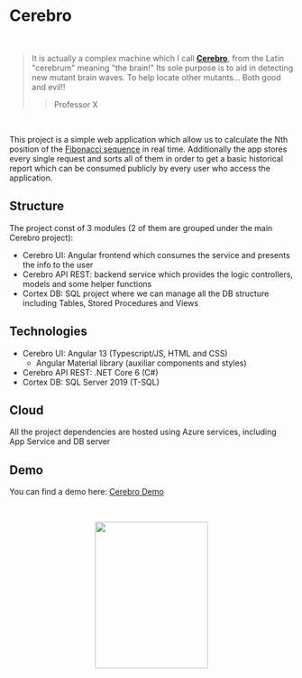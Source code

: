 # Cerebro

<br>

> It is actually a complex machine which I call [**Cerebro**](https://marvel.fandom.com/wiki/Cerebro_(Mutant_Detector)), from the Latin "cerebrum" meaning "the brain!"
Its sole purpose is to aid in detecting new mutant brain waves. To help locate other mutants... Both good and evil!!
>> Professor X

<br>

This project is a simple web application which allow us to calculate the Nth position of the [Fibonacci sequence](https://en.wikipedia.org/wiki/Fibonacci_number) in real time. Additionally the app stores every single request and sorts all of them in order to get a basic historical report which can be consumed publicly by every user who access the application.

## Structure

The project const of 3 modules (2 of them are grouped under the main Cerebro project):

- Cerebro UI: Angular frontend which consumes the service and presents the info to the user
- Cerebro API REST: backend service which provides the logic controllers, models and some helper functions
- Cortex DB: SQL project where we can manage all the DB structure including Tables, Stored Procedures and Views

## Technologies

- Cerebro UI: Angular 13 (Typescript/JS, HTML and CSS)
  - Angular Material library (auxiliar components and styles)
- Cerebro API REST: .NET Core 6 (C#)
- Cortex DB: SQL Server 2019 (T-SQL)

## Cloud

All the project dependencies are hosted using Azure services, including App Service and DB server

## Demo

You can find a demo here: [Cerebro Demo](https://dev-cerebro.azurewebsites.net/)

<br>

<p align="center">
  <img src="https://user-images.githubusercontent.com/65900988/176465481-06c4571a-36de-4fdb-bb4d-c02a3b8ee320.png" height="260" width="200"/>
</p>
